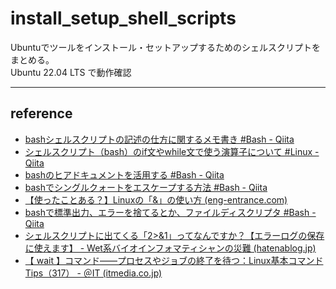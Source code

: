 # install_setup_shell_scripts

Ubuntuでツールをインストール・セットアップするためのシェルスクリプトをまとめる。  
Ubuntu 22.04 LTS で動作確認

---

## reference

- [bashシェルスクリプトの記述の仕方に関するメモ書き #Bash - Qiita](https://qiita.com/daisukeshimizu/items/c01f29f8398cc7f5c396)
- [シェルスクリプト（bash）のif文やwhile文で使う演算子について #Linux - Qiita](https://qiita.com/egawa_kun/items/196cd354c0d8e4e0fefc)
- [bashのヒアドキュメントを活用する #Bash - Qiita](https://qiita.com/take4s5i/items/e207cee4fb04385a9952)
- [bashでシングルクォートをエスケープする方法 #Bash - Qiita](https://qiita.com/sumomo_99/items/5fb9c054c542456a6cdc)
- [【使ったことある？】Linuxの「&」の使い方 (eng-entrance.com)](https://eng-entrance.com/linux-basic-background)
- [bashで標準出力、エラーを捨てるとか、ファイルディスクリプタ #Bash - Qiita](https://qiita.com/harasakih/items/868a850fcdc99a2c37b0)
- [シェルスクリプトに出てくる「2>&1」ってなんですか？【エラーログの保存に使えます】 - Wet系バイオインフォマティシャンの災難 (hatenablog.jp)](https://sry.hatenablog.jp/entry/2020/03/29/142630)
- [【 wait 】コマンド――プロセスやジョブの終了を待つ：Linux基本コマンドTips（317） - ＠IT (itmedia.co.jp)](https://atmarkit.itmedia.co.jp/ait/articles/1906/28/news025.html)
